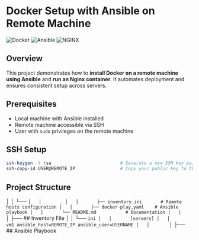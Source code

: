 
# Docker Setup with Ansible on Remote Machine

![Docker](https://img.shields.io/badge/Docker-Aqua?logo=docker&logoColor=white)
![Ansible](https://img.shields.io/badge/Ansible-Red?logo=ansible&logoColor=white)
![NGINX](https://img.shields.io/badge/Nginx-Orange?logo=nginx&logoColor=white)

## Overview
This project demonstrates how to **install Docker on a remote machine using Ansible** and **run an Nginx container**. It automates deployment and ensures consistent setup across servers.

## Prerequisites
- Local machine with Ansible installed  
- Remote machine accessible via SSH  
- User with `sudo` privileges on the remote machine
## SSH Setup
```bash
ssh-keygen -t rsa                          # Generate a new SSH key pair on your local machine
ssh-copy-id USER@REMOTE_IP                 # Copy your public key to the remote machine's ~/.ssh/authorized_keys
``` 
## Project Structure
│   │   └── ```
│   │       .
│   │       ├── inventory.ini       # Remote hosts configuration
│   │       ├── docker-play.yaml    # Ansible playbook
│   │       └── README.md           # Documentation
│   │       ```
│   ├── ## Inventory File
│   │   └── ```ini
│   │       [servers]
│   │       vm1 ansible_host=REMOTE_IP ansible_user=USERNAME
│   │       ```
│   ├── ## Ansible Playbook
